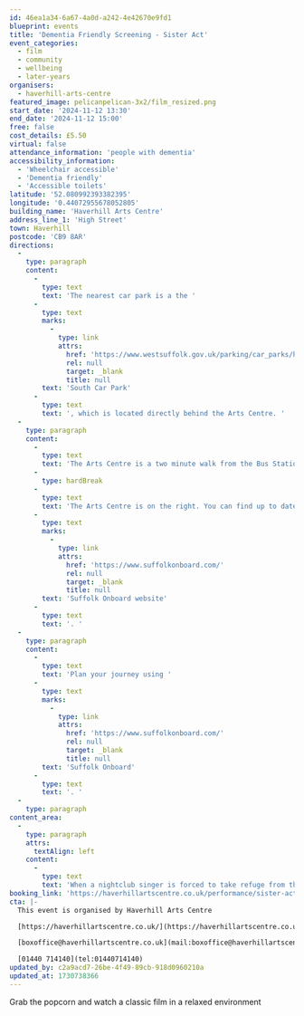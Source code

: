 ```yaml
---
id: 46ea1a34-6a67-4a0d-a242-4e42670e9fd1
blueprint: events
title: 'Dementia Friendly Screening - Sister Act'
event_categories:
  - film
  - community
  - wellbeing
  - later-years
organisers:
  - haverhill-arts-centre
featured_image: pelicanpelican-3x2/film_resized.png
start_date: '2024-11-12 13:30'
end_date: '2024-11-12 15:00'
free: false
cost_details: £5.50
virtual: false
attendance_information: 'people with dementia'
accessibility_information:
  - 'Wheelchair accessible'
  - 'Dementia friendly'
  - 'Accessible toilets'
latitude: '52.080992393382395'
longitude: '0.44072955678052805'
building_name: 'Haverhill Arts Centre'
address_line_1: 'High Street'
town: Haverhill
postcode: 'CB9 8AR'
directions:
  -
    type: paragraph
    content:
      -
        type: text
        text: 'The nearest car park is a the '
      -
        type: text
        marks:
          -
            type: link
            attrs:
              href: 'https://www.westsuffolk.gov.uk/parking/car_parks/haverhill-car-parks.cfm'
              rel: null
              target: _blank
              title: null
        text: 'South Car Park'
      -
        type: text
        text: ', which is located directly behind the Arts Centre. '
  -
    type: paragraph
    content:
      -
        type: text
        text: 'The Arts Centre is a two minute walk from the Bus Station on Jubilee Walk. Head for the High Street and turn left.'
      -
        type: hardBreak
      -
        type: text
        text: 'The Arts Centre is on the right. You can find up to date bus times on the '
      -
        type: text
        marks:
          -
            type: link
            attrs:
              href: 'https://www.suffolkonboard.com/'
              rel: null
              target: _blank
              title: null
        text: 'Suffolk Onboard website'
      -
        type: text
        text: '. '
  -
    type: paragraph
    content:
      -
        type: text
        text: 'Plan your journey using '
      -
        type: text
        marks:
          -
            type: link
            attrs:
              href: 'https://www.suffolkonboard.com/'
              rel: null
              target: _blank
              title: null
        text: 'Suffolk Onboard'
      -
        type: text
        text: '. '
  -
    type: paragraph
content_area:
  -
    type: paragraph
    attrs:
      textAlign: left
    content:
      -
        type: text
        text: 'When a nightclub singer is forced to take refuge from the mob in a convent, she ends up turning the convent choir into a soulful chorus complete with a Motown repertoire, until the sudden celebrity of the choir jeopardizes her identity. Starring Whoopi Goldberg, Maggie Smith, Harvey Keitel and Bill Nunn.'
booking_link: 'https://haverhillartscentre.co.uk/performance/sister-act/'
cta: |-
  This event is organised by Haverhill Arts Centre

  [https://haverhillartscentre.co.uk/](https://haverhillartscentre.co.uk/) 

  [boxoffice@haverhillartscentre.co.uk](mail:boxoffice@haverhillartscentre.co.uk)

  [01440 714140](tel:01440714140)
updated_by: c2a9acd7-26be-4f49-89cb-918d0960210a
updated_at: 1730738366
---
```

Grab the popcorn and watch a classic film in a relaxed environment